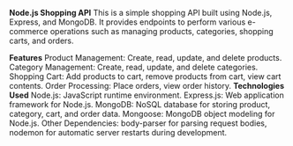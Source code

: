 **Node.js Shopping API**
This is a simple shopping API built using Node.js, Express, and MongoDB. It provides endpoints to perform various e-commerce operations such as managing products, categories, shopping carts, and orders.

**Features**
Product Management: Create, read, update, and delete products.
Category Management: Create, read, update, and delete categories.
Shopping Cart: Add products to cart, remove products from cart, view cart contents.
Order Processing: Place orders, view order history.
**Technologies Used**
Node.js: JavaScript runtime environment.
Express.js: Web application framework for Node.js.
MongoDB: NoSQL database for storing product, category, cart, and order data.
Mongoose: MongoDB object modeling for Node.js.
Other Dependencies: body-parser for parsing request bodies, nodemon for automatic server restarts during development.
